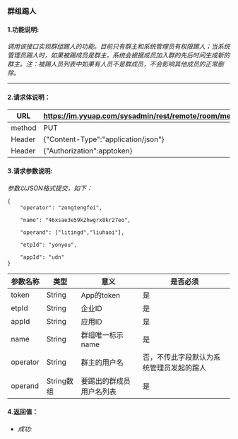 ### 群组踢人

#### 1.功能说明:
*调用该接口实现群组踢人的功能。目前只有群主和系统管理员有权限踢人；当系统管理员踢人时，如果被踢成员是群主，系统会根据成员加入群的先后时间生成新的群主。注：被踢人员列表中如果有人员不是群成员，不会影响其他成员的正常删除。*
***

#### 2.请求体说明：


|URL|https://im.yyuap.com/sysadmin/rest/remote/room/member/kick|
|----|----|
|method|PUT|
|Header|{"Content-Type":"application/json"}|
|Header|{"Authorization":apptoken}|


#### 3.请求参数说明:

*参数以JSON格式提交，如下：*

	{
		"operator": "zongtengfei",

		"name": "46xsae3e59k2hwgrx8kr27eo",

		"operand": ["litingd","liuhaoi"],

		"etpId": "yonyou",

		"appId": "udn"
	}

|参数名称|类型|意义|是否必须|
|----|----|----|----|
|token|String|App的token|是|
|etpId|String|企业ID|是|
|appId|String|应用ID|是|
|name|String|群组唯一标示name|是|
|operator|String|群主的用户名|否，不传此字段默认为系统管理员发起的踢人|
|operand|String数组|要踢出的群成员用户名列表|是|

#### 4.返回值：

- *成功:*
